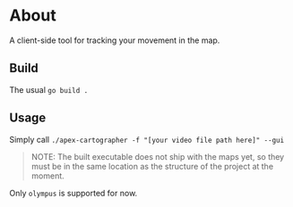 # About

A client-side tool for tracking your movement in the map.

## Build

The usual `go build .`

## Usage

Simply call `./apex-cartographer -f "[your video file path here]" --gui`

> NOTE: The built executable does not ship with the maps yet, so they must be in the same location as the structure of the project at the moment.

Only `olympus` is supported for now.
